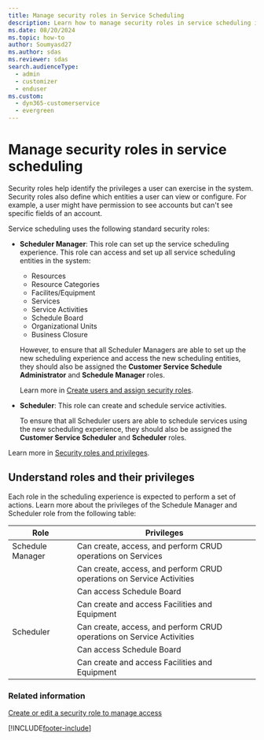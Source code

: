 ```yaml
---
title: Manage security roles in Service Scheduling
description: Learn how to manage security roles in service scheduling in Dynamics 365 Customer Service.
ms.date: 08/20/2024
ms.topic: how-to
author: Soumyasd27
ms.author: sdas
ms.reviewer: sdas
search.audienceType: 
  - admin
  - customizer
  - enduser
ms.custom: 
  - dyn365-customerservice
  - evergreen
---
```


# Manage security roles in service scheduling

Security roles help identify the privileges a user can exercise in the system. Security roles also define which entities a user can view or configure. For example, a user might have permission to see accounts but can't see specific fields of an account.

Service scheduling uses the following standard security roles:
  
- **Scheduler Manager**: This role can set up the service scheduling experience. This role can access and set up all service scheduling entities in the system:

   - Resources
   - Resource Categories
   - Facilites/Equipment
   - Services
   - Service Activities
   - Schedule Board
   - Organizational Units
   - Business Closure

   However, to ensure that all Scheduler Managers are able to set up the new scheduling experience and access the new scheduling entities, they should also be assigned the **Customer Service Schedule Administrator** and **Schedule Manager** roles.

   Learn more in [Create users and assign security roles](/power-platform/admin/create-users-assign-online-security-roles). 

- **Scheduler**: This role can create and schedule service activities. 

  To ensure that all Scheduler users are able to schedule services using the new scheduling experience, they should also be assigned the **Customer Service Scheduler** and **Scheduler** roles. 

 
Learn more in [Security roles and privileges](/power-platform/admin/security-roles-privileges).

## Understand roles and their privileges

Each role in the scheduling experience is expected to perform a set of actions. Learn more about the privileges of the Schedule Manager and Scheduler role from the following table:

|Role  |Privileges  |
|---------|---------|
|Schedule Manager    |     Can create, access, and perform CRUD operations on Services    |
|      |   Can create, access, and perform CRUD operations on Service Activities      |
|     |    Can access Schedule Board     |
|   |   Can create and access Facilities and Equipment      |
|Scheduler     |    Can create, access, and perform CRUD operations on Service Activities      |
|    | Can access Schedule Board         |
|    |   Can create and access Facilities and Equipment      |

### Related information  

[Create or edit a security role to manage access](/power-platform/admin/create-edit-security-role)


[!INCLUDE[footer-include](../../includes/footer-banner.md)]
